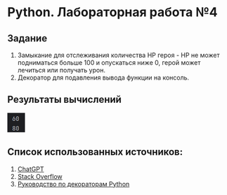 # Python. Лабораторная работа №4

## Задание

1. Замыкание для отслеживания количества HP героя - HP не может подниматься больше 100 и опускаться ниже 0, герой может лечиться или получать урон.
2. Декоратор для подавления вывода функции на консоль.

## Результаты вычислений

![img.png](img\img.png)



## Список использованных источников:

1. [ChatGPT](https://chatgpt.com/)
2. [Stack Overflow](https://stackoverflow.com/)
3. [Руководство по декораторам Python](https://pythonru.com/osnovy/rukovodstvo-po-dekoratoram-python)
